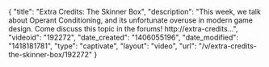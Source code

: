 {
    "title": "Extra Credits: The Skinner Box",
    "description": "This week, we talk about Operant Conditioning, and its unfortunate overuse in modern game design. Come discuss this topic in the forums! http:\/\/extra-credits...",
    "videoid": "192272",
    "date_created": "1406055196",
    "date_modified": "1418181781",
    "type": "captivate",
    "layout": "video",
    "url": "\/v\/extra-credits-the-skinner-box\/192272"
}